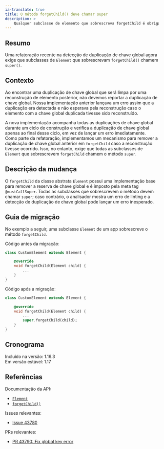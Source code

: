 ```yaml
---
ia-translate: true
title: O método forgetChild() deve chamar super
description: >
    Qualquer subclasse de elemento que sobrescreva forgetChild é obrigada a chamar super.
---
```


## Resumo

Uma refatoração recente na detecção de duplicação de chave global agora exige que subclasses de `Element` que sobrescrevam `forgetChild()` chamem `super()`.

## Contexto

Ao encontrar uma duplicação de chave global que será limpa por uma reconstrução de elemento posterior, não devemos reportar a duplicação de chave global. Nossa implementação anterior lançava um erro assim que a duplicação era detectada e não esperava pela reconstrução caso o elemento com a chave global duplicada tivesse sido reconstruído.

A nova implementação acompanha todas as duplicações de chave global durante um ciclo de construção e verifica a duplicação de chave global apenas ao final desse ciclo, em vez de lançar um erro imediatamente. Como parte da refatoração, implementamos um mecanismo para remover a duplicação de chave global anterior em `forgetChild` caso a reconstrução tivesse ocorrido. Isso, no entanto, exige que todas as subclasses de `Element` que sobrescrevem `forgetChild` chamem o método `super`.

## Descrição da mudança

O `forgetChild` da classe abstrata `Element` possui uma implementação base para remover a reserva de chave global e é imposto pela meta tag `@mustCallSuper`. Todas as subclasses que sobrescrevem o método devem chamar `super`; caso contrário, o analisador mostra um erro de linting e a detecção de duplicação de chave global pode lançar um erro inesperado.

## Guia de migração

No exemplo a seguir, uma subclasse `Element` de um app sobrescreve o método `forgetChild`.

Código antes da migração:

```dart
class CustomElement extends Element {

    @override
    void forgetChild(Element child) {
        ...
    }
}
```

Código após a migração:

```dart
class CustomElement extends Element {

    @override
    void forgetChild(Element child) {
        ...
        super.forgetChild(child);
    }
}
```

## Cronograma

Incluído na versão: 1.16.3<br>
Em versão estável: 1.17

## Referências

Documentação da API:

*   [`Element`][]
*   [`forgetChild()`][]

Issues relevantes:

*   [Issue 43780][]

PRs relevantes:

*   [PR 43790: Fix global key error][]


[`Element`]: {{site.api}}/flutter/widgets/Element-class.html
[`forgetChild()`]: {{site.api}}/flutter/widgets/Element/forgetChild.html
[Issue 43780]: {{site.repo.flutter}}/issues/43780
[PR 43790: Fix global key error]: {{site.repo.flutter}}/pull/46183
